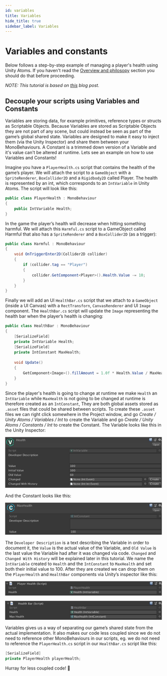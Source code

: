 ```yaml
---
id: variables
title: Variables
hide_title: true
sidebar_label: Variables
---
```


# Variables and constants

Below follows a step-by-step example of managing a player's health using Unity Atoms. If you haven't read the [Overview and philosopy](../introduction/overview.md) section you should do that before proceeding.

_NOTE: This tutorial is based on [this](https://medium.com/@adamramberg/unity-atoms-tiny-modular-pieces-utilizing-the-power-of-scriptable-objects-e8add1b95201) blog post._

## Decouple your scripts using Variables and Constants

Variables are storing data, for example primitives, reference types or structs as Scriptable Objects. Because Variables are stored as Scriptable Objects they are not part of any scene, but could instead be seen as part of the game’s global shared state. Variables are designed to make it easy to inject them (via the Unity Inspector) and share them between your MonoBehaviours. A Constant is a trimmed down version of a Variable and it's value can't be altered at runtime. Lets see an example on how to use Variables and Constants!

Imagine you have a `PlayerHealth.cs` script that contains the health of the game’s player. We will attach the script to a `GameObject` with a `SpriteRenderer`, `BoxCollider2D` and a `Rigidbody2D` called Player. The health is represented by an int, which corresponds to an `IntVariable` in Unity Atoms. The script will look like this:

```cs
public class PlayerHealth : MonoBehaviour
{
    public IntVariable Health;
}
```

In the game the player’s health will decrease when hitting something harmful. We will attach this `Harmful.cs` script to a GameObject called Harmful that also has a `SpriteRenderer` and a `BoxCollider2D` (as a trigger):

```cs
public class Harmful : MonoBehaviour
{
    void OnTriggerEnter2D(Collider2D collider)
    {
        if (collider.tag == "Player")
        {
            collider.GetComponent<Player>().Health.Value -= 10;
        }
    }
}
```

Finally we will add an UI `HealthBar.cs` script that we attach to a `GameObject` (inside a UI Canvas) with a `RectTransforn`, `CanvasRenderer` and UI `Image` component. The `HealthBar.cs` script will update the `Image` representing the health bar when the player’s health is changing:

```cs
public class HealthBar : MonoBehaviour
{
    [SerializeField]
    private IntVariable Health;
    [SerializeField]
    private IntConstant MaxHealth;

    void Update()
    {
        GetComponent<Image>().fillAmount = 1.0f * Health.Value / MaxHealth.Value;
    }
}
```

Since the player's health is going to change at runtime we make `Health` an `IntVariable` while `MaxHealth` is not going to be changed at runtime is therefore created as an `IntConstant`, They are both global assets stored as `.asset` files that could be shared between scripts. To create these `.asset` files we can right click somewhere in the Project window, and go _Create / Unity Atoms / Variables / Int_ to create the Variable and go _Create / Unity Atoms / Constants / Int_ to create the Constant. The Variable looks like this in the Unity Inspector:

![int-variable_player-health-v1](../assets/variables/int-variable_player-health-v1.png)

And the Constant looks like this:

![int-variable_player-health](../assets/variables/int-constant_max-player-health.png)

The `Developer Description` is a text describing the Variable in order to document it, the `Value` is the actual value of the Variable, and `Old Value` is the last value the Variable had after it was changed via code. `Changed` and `Changed With History` will be explained later in this tutorial. We name the `IntVariable` created to `Health` and the `IntConstant` to `MaxHealth` and set both their initial value to 100. After they are created we can drop them on the `PlayerHealth` and `HealthBar` components via Unity’s inspector like this:

![player-health-script](../assets/variables/player-health-script.png)

![healthbar-script-v1](../assets/variables/healthbar-script-v1.png)

Variables gives us a way of separating our game’s shared state from the actual implementation. It also makes our code less coupled since we do not need to reference other MonoBehaviours in our scripts, eg. we do not need to reference the `PlayerHealth.cs` script in our `HealthBar.cs` script like this:

```cs
[SerializeField]
private PlayerHealth playerHealth;
```

Hurray for less coupled code! 🎉
